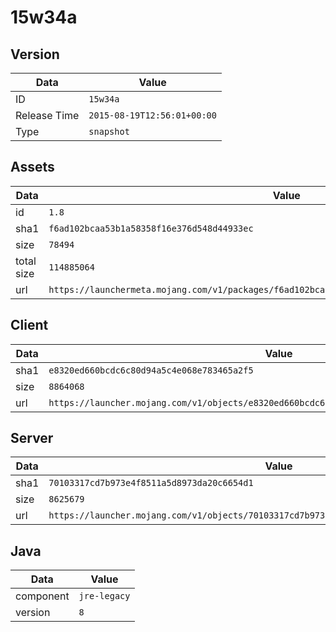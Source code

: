 # 15w34a

## Version

|**Data**        | **Value**                 |
|----------------|-------------------------|
| ID   | ```15w34a```   |
| Release Time   | ```2015-08-19T12:56:01+00:00```   |
| Type   | ```snapshot```   |

## Assets

|**Data**        | **Value**                 |
|----------------|-------------------------|
| id   | ```1.8```   |
| sha1   | ```f6ad102bcaa53b1a58358f16e376d548d44933ec```   |
| size   | ```78494```   |
| total size  | ```114885064```  |
| url       | ```https://launchermeta.mojang.com/v1/packages/f6ad102bcaa53b1a58358f16e376d548d44933ec/1.8.json``` |

## Client

|**Data**        | **Value**                 |
|----------------|-------------------------|
| sha1   | ```e8320ed660bcdc6c80d94a5c4e068e783465a2f5```   |
| size   | ```8864068```   |
| url       | ```https://launcher.mojang.com/v1/objects/e8320ed660bcdc6c80d94a5c4e068e783465a2f5/client.jar``` |

## Server

|**Data**        | **Value**                 |
|----------------|-------------------------|
| sha1   | ```70103317cd7b973e4f8511a5d8973da20c6654d1```   |
| size   | ```8625679```   |
| url       | ```https://launcher.mojang.com/v1/objects/70103317cd7b973e4f8511a5d8973da20c6654d1/server.jar``` |

## Java

|**Data**        | **Value**                 |
|----------------|-------------------------|
| component   | ```jre-legacy```   |
| version   | ```8```   |